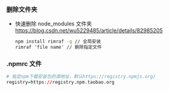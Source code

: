 ### 删除文件夹

- 快速删除 node_modules 文件夹 https://blog.csdn.net/wu5229485/article/details/82985205

  ```cmd
  npm install rimraf -g // 全局安装
  rimraf 'file name' // 删除指定文件
  ```

### .npmrc 文件

```r
# 指定npm下载安装包的源地址，默认https://registry.npmjs.org/
registry=https://registry.npm.taobao.org
```
